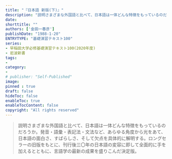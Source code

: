 ```yaml
---
title: "『日本語 新版(下)』"
description: "説明さまざまな外国語と比べて、日本語は一体どんな特徴をもっているのだろうか。発音・語彙・表記法・文法など、あらゆる角度から光をあて、日本語の面白さ、すばらしさ、そして欠点を具体的に解明する。ロングセラーの旧版をもとに、刊行後三〇年の日本語の変容に即して全面的に手を加えるとともに、言語学の最新の成果を盛りこんだ決定版。"
date: 
shorttitle: ""
authors: ['金田一春彦']
publishDate: "1988-1-20"
ENTRYTYPE: "基礎演習テキスト100"
series:
- 早稲田大学必修基礎演習テキスト100(2020年度)
- 岩波新書
tags: 
- 
category: 
- 
# publisher: "Self-Published"
image: 
pinned : true
draft: false
hideToc: false
enableToc: true
enableTocContent: false
copyright: "All rights reserved"
---
```


>説明さまざまな外国語と比べて、日本語は一体どんな特徴をもっているのだろうか。発音・語彙・表記法・文法など、あらゆる角度から光をあて、日本語の面白さ、すばらしさ、そして欠点を具体的に解明する。ロングセラーの旧版をもとに、刊行後三〇年の日本語の変容に即して全面的に手を加えるとともに、言語学の最新の成果を盛りこんだ決定版。